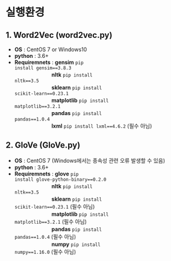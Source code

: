 # 실행환경 
## 1. Word2Vec (word2vec.py)
- **OS** : CentOS 7 or Windows10
- **python** : 3.6+     
- **Requiremnets** : **gensim** <code>pip install gensim==3.8.3</code>     
　　　　　　　**nltk** <code>pip install nltk==3.5</code>     
　　　　　　　**sklearn** <code>pip install scikit-learn==0.23.1</code>     
　　　　　　　**matplotlib** <code>pip install matplotlib==3.2.1</code>    
　　　　　　　**pandas** <code>pip install pandas==1.0.4</code>  
　　　　　　　**lxml** <code>pip install lxml==4.6.2</code> (필수 아님)    

## 2. GloVe (GloVe.py)
- **OS** : CentOS 7 (Windows에서는 종속성 관련 오류 발생할 수 있음)
- **python** : 3.6+     
- **Requiremnets** : **glove** <code>pip install glove-python-binary==0.2.0</code>    
　　　　　　　**nltk** <code>pip install nltk==3.5</code>     
　　　　　　　**sklearn** <code>pip install scikit-learn==0.23.1</code> (필수 아님)        
　　　　　　　**matplotlib** <code>pip install matplotlib==3.2.1</code> (필수 아님)       
　　　　　　　**pandas** <code>pip install pandas==1.0.4</code> (필수 아님)          
　　　　　　　**numpy** <code>pip install numpy==1.16.0</code> (필수 아님)        
